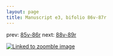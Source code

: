 ```yaml
---
layout: page
title: Manuscript e3, bifolio 86v-87r
---
```


prev: [85v-86r](../85v-86r/) next: [88v-89r](../88v-89r/)



[![Linked to zoomble image](http://www.homermultitext.org/iipsrv?IIIF=/project/homer/pyramidal/deepzoom/hmt/e3bifolio/v1/E3_86v_87r.tif/full/2000,/0/default.jpg)](http://www.homermultitext.org/ict2/?urn=urn:cite2:hmt:e3bifolio.v1:E3_86v_87r)

